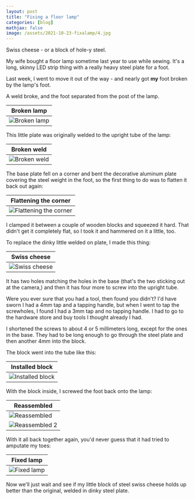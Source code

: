 ```yaml
---
layout: post
title: "Fixing a floor lamp"
categories: [blog]
mathjax: false
image: /assets/2021-10-23-fixalamp/4.jpg
---
```

Swiss cheese - or a block of hole-y steel.

My wife bought a floor lamp sometime last year to use while sewing.  It's a long, skinny LED strip thing with a really heavy steel plate for a foot.

Last week, I went to move it out of the way - and nearly got **my** foot broken by the lamp's foot.

A weld broke, and the foot separated from the post of the lamp.

|Broken lamp|
|-----------|
|![Broken lamp](/assets/2021-10-23-fixalamp/1.jpg)|

This little plate was originally welded to the upright tube of the lamp:

|Broken weld|
|-----------|
|![Broken weld](/assets/2021-10-23-fixalamp/2.jpg)|

The base plate fell on a corner and bent the decorative aluminum plate covering the steel weight in the foot, so the first thing to do was to flatten it back out again:

|Flattening the corner|
|---------------------|
|![Flattening the corner](/assets/2021-10-23-fixalamp/3.jpg)|

I clamped it between a couple of wooden blocks and squeezed it hard.  That didn't get it completely flat, so I took it and hammered on it a little, too.

To replace the dinky little welded on plate, I made this thing:

|Swiss cheese|
|------------|
|![Swiss cheese](/assets/2021-10-23-fixalamp/4.jpg)|

It has two holes matching the holes in the base (that's the two sticking out at the camera,) and then it has four more to screw into the upright tube.

Were you ever sure that you had a tool, then found you didn't?  I'd have sworn I had a 4mm tap and a tapping handle, but when I went to tap the screwholes, I found I had a 3mm tap and no tapping handle.  I had to go to the hardware store and buy tools I thought already I had.

I shortened the screws to about 4 or 5 millimeters long, except for the ones in the base.  They had to be long enough to go through the steel plate and then another 4mm into the block.

The block went into the tube like this:

|Installed block|
|---------------|
|![Installed block](/assets/2021-10-23-fixalamp/5.jpg)|

With the block inside, I screwed the foot back onto the lamp:

|Reassembled|
|-----------|
|![Reassembled](/assets/2021-10-23-fixalamp/6.jpg)|
|![Reassembled 2](/assets/2021-10-23-fixalamp/7.jpg)|

With it all back together again, you'd never guess that it had tried to amputate my toes:

|Fixed lamp|
|----------|
|![Fixed lamp](/assets/2021-10-23-fixalamp/8.jpg)|

Now we'll just wait and see if my little block of steel swiss cheese holds up better than the original, welded in dinky steel plate.
